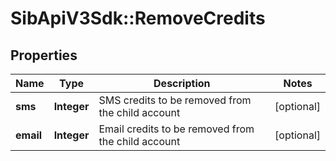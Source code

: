 # SibApiV3Sdk::RemoveCredits

## Properties
Name | Type | Description | Notes
------------ | ------------- | ------------- | -------------
**sms** | **Integer** | SMS credits to be removed from the child account | [optional] 
**email** | **Integer** | Email credits to be removed from the child account | [optional] 


